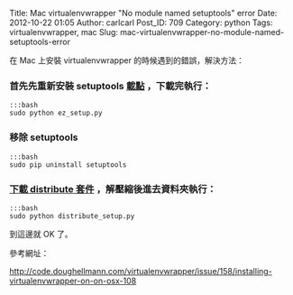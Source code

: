 Title: Mac virtualenvwrapper "No module named setuptools" error
Date: 2012-10-22 01:05
Author: carlcarl
Post_ID: 709
Category: python
Tags: virtualenvwrapper, mac
Slug: mac-virtualenvwrapper-no-module-named-setuptools-error

在 Mac 上安裝 virtualenvwrapper 的時候遇到的錯誤，解決方法：  
<!--more-->  
### 首先先重新安裝 setuptools [載點][] ，下載完執行：

	:::bash
	sudo python ez_setup.py

### 移除 setuptools

	:::bash
	sudo pip uninstall setuptools

### [下載 distribute 套件][] ，解壓縮後進去資料夾執行：

	:::bash
	sudo python distribute_setup.py


到這邊就 OK 了。

參考網址：  

<http://code.doughellmann.com/virtualenvwrapper/issue/158/installing-virtualenvwrapper-on-on-osx-108>

  [載點]: http://peak.telecommunity.com/dist/ez_setup.py
  [下載 distribute 套件]: http://pypi.python.org/pypi/distribute
